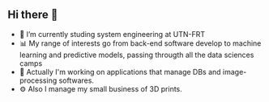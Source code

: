 ## Hi there 👋

<!--
**lucianocarlino/lucianocarlino** is a ✨ _special_ ✨ repository because its `README.md` (this file) appears on your GitHub profile.
-->

- 📖 I’m currently studing system engineering at UTN-FRT
- 📊 My range of interests go from back-end software develop to machine learning and predictive models, passing througth all the data sciences camps
- 📍 Actually I'm working on applications that manage DBs and image-processing softwares.
- ⚙ Also I manage my small business of 3D prints.

